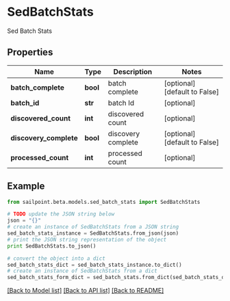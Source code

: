 # SedBatchStats

Sed Batch Stats

## Properties

Name | Type | Description | Notes
------------ | ------------- | ------------- | -------------
**batch_complete** | **bool** | batch complete | [optional] [default to False]
**batch_id** | **str** | batch Id | [optional] 
**discovered_count** | **int** | discovered count | [optional] 
**discovery_complete** | **bool** | discovery complete | [optional] [default to False]
**processed_count** | **int** | processed count | [optional] 

## Example

```python
from sailpoint.beta.models.sed_batch_stats import SedBatchStats

# TODO update the JSON string below
json = "{}"
# create an instance of SedBatchStats from a JSON string
sed_batch_stats_instance = SedBatchStats.from_json(json)
# print the JSON string representation of the object
print SedBatchStats.to_json()

# convert the object into a dict
sed_batch_stats_dict = sed_batch_stats_instance.to_dict()
# create an instance of SedBatchStats from a dict
sed_batch_stats_form_dict = sed_batch_stats.from_dict(sed_batch_stats_dict)
```
[[Back to Model list]](../README.md#documentation-for-models) [[Back to API list]](../README.md#documentation-for-api-endpoints) [[Back to README]](../README.md)



